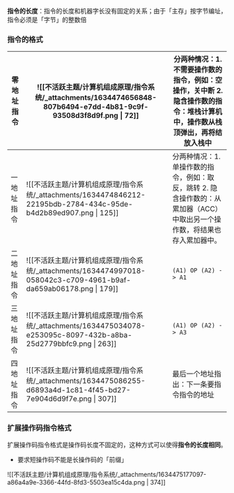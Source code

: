 **指令的长度**：指令的长度和机器字长没有固定的关系；由于「主存」按字节编址，指令必须是「字节」的整数倍


### 指令的格式
| 零地址指令 | ![[不活跃主题/计算机组成原理/指令系统/_attachments/1634474656848-807b6494-e7dd-4b81-9c9f-93508d3f8d9f.png \| 72]]  | 分两种情况：1. 不需要操作数的指令，例如：空操作，关中断 2. 隐含操作数的指令：堆栈计算机中，操作数从栈顶弹出，再将结放入栈中 |
| ---------- | --------------------------------------------------------------------------------- | --------------------------------------------------------------------------------------------------------------------------- |
| 一地址指令 | ![[不活跃主题/计算机组成原理/指令系统/_attachments/1634474846212-22195bdb-2784-434c-95de-b4d2b89ed907.png \| 125]] | 分两种情况：1. 单操作数的指令，例如：取反，跳转 2. 隐含操作数的：从累加器（ACC）中取出另一个操作数，将结果也存入累加器中。  | 
| 二地址指令 | ![[不活跃主题/计算机组成原理/指令系统/_attachments/1634474997018-058042c3-c709-4961-b9af-da659ab06178.png \| 179]] | `(A1) OP (A2) -> A1`                                                                                                        |
| 三地址指令 | ![[不活跃主题/计算机组成原理/指令系统/_attachments/1634475034078-e253095c-8097-432b-a8ba-25d2779bbfc9.png \| 263]] | `(A1) OP (A2) -> A3`                                                                                                        |
| 四地址指令 | ![[不活跃主题/计算机组成原理/指令系统/_attachments/1634475086255-d6893a4d-1c81-4f45-bd27-7e904d6d9f7e.png \| 307]] | 最后一个地址指出：下一条要指令指令的地址                                                                                    |



### 扩展操作码指令格式
扩展操作码指令格式是操作码长度不固定的，这种方式可以使得**指令的长度相同**。

- 要求短操作码不能是长操作码的「前缀」

![[不活跃主题/计算机组成原理/指令系统/_attachments/1634475177097-a86a4a9e-3366-44fd-8fd3-5503ea15c4da.png | 374]]

